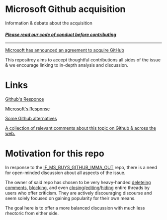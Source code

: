 # Microsoft Github acquisition
Information &amp; debate about the acquisition

#### [*Please read our code of conduct before contributing*](https://github.com/bderiso/Microsoft-Github-acquisition/blob/master/CODE_OF_CONDUCT.md)
----

[Microsoft has announced an agreement to acquire GitHub](https://blogs.microsoft.com/blog/2018/06/04/microsoft-github-empowering-developers/)

This repositroy aims to accept thoughtful contributions all sides of the issue & we encourage linking to in-depth analysis and discussion.

# Links
[Github's Responce](https://blog.github.com/2018-06-04-github-microsoft/)

[Microsoft's Response](https://blogs.microsoft.com/blog/2018/06/04/microsoft-github-empowering-developers/)

[Some Github alternatives](https://github.com/bderiso/Microsoft-Github-acquisition/blob/master/Github's%20responce.md)

[A collection of relevant comments about this topic on Github & across the web.](https://github.com/bderiso/Microsoft-Github-acquisition/issues)

# Motivation for this repo
In response to the [IF_MS_BUYS_GITHUB_IMMA_OUT](https://github.com/upend/IF_MS_BUYS_GITHUB_IMMA_OUT) repo, there is a need for open-minded discussion about all aspects of the issue.

The owner of said repo has chosen to be very heavy-handed [deleteing comments](https://github.com/upend/IF_MS_BUYS_GITHUB_IMMA_OUT/issues/13#event-1661366434), [blocking](https://github.com/upend/IF_MS_BUYS_GITHUB_IMMA_OUT/issues/13#event-1661399910), and even [closing](https://github.com/upend/IF_MS_BUYS_GITHUB_IMMA_OUT/issues/30)/[editing](https://github.com/upend/IF_MS_BUYS_GITHUB_IMMA_OUT/issues/28)/[hiding](https://github.com/upend/IF_MS_BUYS_GITHUB_IMMA_OUT/issues/16) entire threads by users who offer criticism. They are actively discouraging discourse and seem solely focused on gaining popularity for their own means.

The goal here is to offer a more balanced discussion with much less rheotoric from either side.
